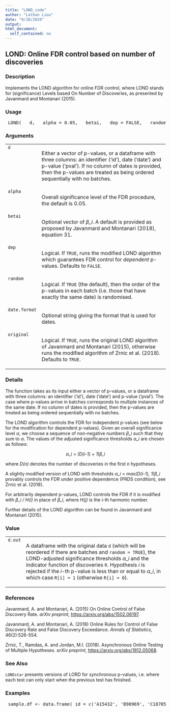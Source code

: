 ```yaml
---
title: "LOND_code"
author: "Lathan Liou"
date: "9/18/2020"
output: 
html_document:
  self_contained: no
---
```




 
<h2>LOND: Online FDR control based on number of discoveries</h2>  <h3>Description</h3>  <p>Implements the LOND algorithm for online FDR control, where LOND stands for (significance) Levels based On Number of Discoveries, as presented by Javanmard and Montanari (2015). </p>   <h3>Usage</h3>  <pre> LOND(   d,   alpha = 0.05,   betai,   dep = FALSE,   random = TRUE,   date.format = "%Y-%m-%d",   original = TRUE ) </pre>   <h3>Arguments</h3>  <table summary="R argblock"> <tr valign="top"><td><code>d</code></td> <td> <p>Either a vector of p-values, or a dataframe with three columns: an identifier (&lsquo;id&rsquo;), date (&lsquo;date&rsquo;) and p-value (&lsquo;pval&rsquo;). If no column of dates is provided, then the p-values are treated as being ordered sequentially with no batches.</p> </td></tr> <tr valign="top"><td><code>alpha</code></td> <td> <p>Overall significance level of the FDR procedure, the default is 0.05.</p> </td></tr> <tr valign="top"><td><code>betai</code></td> <td> <p>Optional vector of <i>&beta;_i</i>. A default is provided as proposed by Javanmard and Montanari (2018), equation 31.</p> </td></tr> <tr valign="top"><td><code>dep</code></td> <td> <p>Logical. If <code>TRUE</code>, runs the modified LOND algorithm which guarantees FDR control for <em>dependent</em> p-values. Defaults to <code>FALSE</code>.</p> </td></tr> <tr valign="top"><td><code>random</code></td> <td> <p>Logical. If <code>TRUE</code> (the default), then the order of the p-values in each batch (i.e. those that have exactly the same date) is randomised.</p> </td></tr> <tr valign="top"><td><code>date.format</code></td> <td> <p>Optional string giving the format that is used for dates.</p> </td></tr> <tr valign="top"><td><code>original</code></td> <td> <p>Logical. If <code>TRUE</code>, runs the original LOND algorithm  of Javanmard and Montanari (2015), otherwise runs the modified algorithm  of Zrnic et al. (2018). Defaults to <code>TRUE</code>.</p> </td></tr> </table>   <h3>Details</h3>  <p>The function takes as its input either a vector of p-values, or a dataframe with three columns: an identifier (&lsquo;id&rsquo;), date (&lsquo;date&rsquo;) and p-value (&lsquo;pval&rsquo;). The case where p-values arrive in batches corresponds to multiple instances of the same date. If no column of dates is provided, then the p-values are treated as being ordered sequentially with no batches. </p> <p>The LOND algorithm controls the FDR for independent p-values (see below for the modification for dependent p-values). Given an overall significance level <i>&alpha;</i>, we choose a sequence of non-negative numbers <i>&beta;_i</i> such that they sum to <i>&alpha;</i>. The values of the adjusted significance thresholds <i>&alpha;_i</i> are chosen as follows: </p> <p style="text-align: center;"><i>&alpha;_i = (D(i-1) + 1)&beta;_i</i></p> <p> where <i>D(n)</i> denotes the number of discoveries in the first <i>n</i> hypotheses. </p> <p>A slightly modified version of LOND with thresholds <i>&alpha;_i = max(D(i-1), 1)&beta;_i</i> provably controls the FDR under positive dependence (PRDS condition), see Zrnic et al. (2018). </p> <p>For arbitrarily dependent p-values, LOND controls the FDR if it is modified with <i>&beta;_i / H(i)</i> in place of <i>&beta;_i</i>, where <i>H(j)</i> is the i-th harmonic number. </p> <p>Further details of the LOND algorithm can be found in Javanmard and Montanari (2015). </p>   <h3>Value</h3>  <table summary="R valueblock"> <tr valign="top"><td><code>d.out</code></td> <td> <p> A dataframe with the original data <code>d</code> (which will be reordered if there are batches and <code>random = TRUE</code>), the LOND-adjusted significance thresholds <i>&alpha;_i</i> and the indicator function of discoveries <code>R</code>. Hypothesis <i>i</i> is rejected if the <i>i</i>-th p-value is less than or equal to <i>&alpha;_i</i>, in which case <code>R[i] = 1</code>  (otherwise <code>R[i] = 0</code>).</p> </td></tr> </table>   <h3>References</h3>  <p>Javanmard, A. and Montanari, A. (2015) On Online Control of False Discovery Rate. <em>arXiv preprint</em>, <a href="https://arxiv.org/abs/1502.06197">https://arxiv.org/abs/1502.06197</a>. </p> <p>Javanmard, A. and Montanari, A. (2018) Online Rules for Control of False Discovery Rate and False Discovery Exceedance. <em>Annals of Statistics</em>, 46(2):526-554. </p> <p>Zrnic, T., Ramdas, A. and Jordan, M.I. (2018). Asynchronous Online Testing of Multiple Hypotheses. <em>arXiv preprint</em>,  <a href="https://arxiv.org/abs/1812.05068">https://arxiv.org/abs/1812.05068</a>. </p>   <h3>See Also</h3>  <p><code>LONDstar</code> presents versions of LORD for <em>synchronous</em> p-values, i.e. where each test can only start when the previous test has finished. </p>   <h3>Examples</h3>  <pre> sample.df &lt;- data.frame( id = c('A15432', 'B90969', 'C18705', 'B49731', 'E99902',     'C38292', 'A30619', 'D46627', 'E29198', 'A41418',     'D51456', 'C88669', 'E03673', 'A63155', 'B66033'), date = as.Date(c(rep('2014-12-01',3),                 rep('2015-09-21',5),                 rep('2016-05-19',2),                 '2016-11-12',                 rep('2017-03-27',4))), pval = c(2.90e-08, 0.06743, 0.01514, 0.08174, 0.00171,         3.60e-05, 0.79149, 0.27201, 0.28295, 7.59e-08,         0.69274, 0.30443, 0.00136, 0.72342, 0.54757))  set.seed(1); LOND(sample.df)  LOND(sample.df, random=FALSE)  set.seed(1); LOND(sample.df, alpha=0.1)  </pre>   </body></html> 
